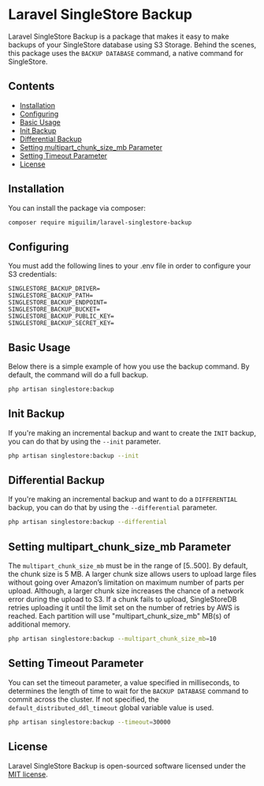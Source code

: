 # Laravel SingleStore Backup

Laravel SingleStore Backup is a package that makes it easy to make backups of your SingleStore database using S3 Storage. Behind the scenes, this package uses the `BACKUP DATABASE` command, a native command for SingleStore.

## Contents

- [Installation](#installation)
- [Configuring](#configuring)
- [Basic Usage](#basic-usage)
- [Init Backup](#initializing-a-new-parser)
- [Differential Backup](#searching-for-element)
- [Setting multipart_chunk_size_mb Parameter](#setting-multipart_chunk_size_mb-parameter)
- [Setting Timeout Parameter](#setting-timeout-parameter)
- [License](#license)

## Installation

You can install the package via composer:

```sh
composer require miguilim/laravel-singlestore-backup
```

## Configuring

You must add the following lines to your .env file in order to configure your S3 credentials:

```env
SINGLESTORE_BACKUP_DRIVER=
SINGLESTORE_BACKUP_PATH=
SINGLESTORE_BACKUP_ENDPOINT=
SINGLESTORE_BACKUP_BUCKET=
SINGLESTORE_BACKUP_PUBLIC_KEY=
SINGLESTORE_BACKUP_SECRET_KEY=
```

## Basic Usage

Below there is a simple example of how you use the backup command. By default, the command will do a full backup.

```sh
php artisan singlestore:backup
``` 

## Init Backup

If you're making an incremental backup and want to create the `INIT` backup, you can do that by using the `--init` parameter.

```sh
php artisan singlestore:backup --init
``` 

## Differential Backup

If you're making an incremental backup and want to do a `DIFFERENTIAL` backup, you can do that by using the `--differential` parameter.

```sh
php artisan singlestore:backup --differential
``` 

## Setting multipart_chunk_size_mb Parameter

The `multipart_chunk_size_mb` must be in the range of [5..500]. By default, the chunk size is 5 MB. A larger chunk size allows users to upload large files without going over Amazon’s limitation on maximum number of parts per upload. Although, a larger chunk size increases the chance of a network error during the upload to S3. If a chunk fails to upload, SingleStoreDB retries uploading it until the limit set on the number of retries by AWS is reached. Each partition will use "multipart_chunk_size_mb" MB(s) of additional memory.

```sh
php artisan singlestore:backup --multipart_chunk_size_mb=10
```

## Setting Timeout Parameter

You can set the timeout parameter, a value specified in milliseconds, to determines the length of time to wait for the `BACKUP DATABASE` command to commit across the cluster. If not specified, the `default_distributed_ddl_timeout` global variable value is used.

```sh
php artisan singlestore:backup --timeout=30000
``` 

## License

Laravel SingleStore Backup is open-sourced software licensed under the [MIT license](LICENSE).
